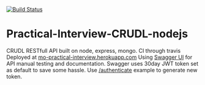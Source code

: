 [![Build Status](https://travis-ci.com/witmicko/Practical-Interview-CRUDL-nodejs.svg?token=BNqwsHbtzG5ZjVLVo7mr&branch=master)](https://travis-ci.com/witmicko/Practical-Interview-CRUDL-nodejs)
# Practical-Interview-CRUDL-nodejs
CRUDL RESTfull API built on node, express, mongo.
CI through travis
Deployed at [mo-practical-interview.herokuapp.com](http://mo-practical-interview.herokuapp.com/#/)
Using [Swagger UI](https://github.com/swagger-api/swagger-ui) for API manual testing and documentation.
Swagger uses 30day JWT token set as default to save some hassle. Use [/authenticate](http://mo-practical-interview.herokuapp.com/#!/Users/for_the_URL_0_1_2_3_4_5_6) example to generate new token.